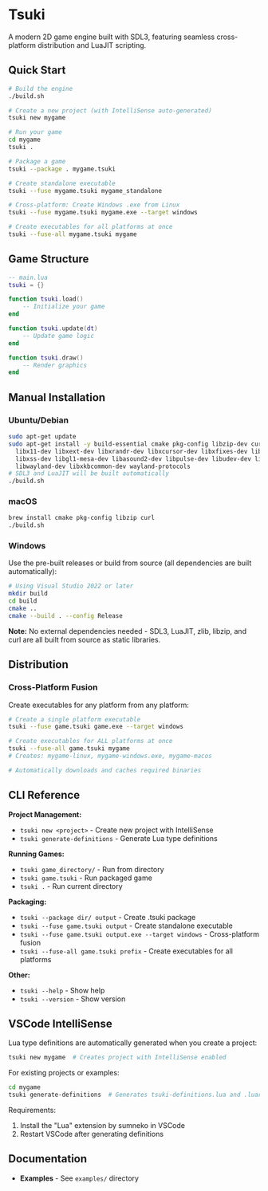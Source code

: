 # Tsuki

A modern 2D game engine built with SDL3, featuring seamless cross-platform distribution and LuaJIT scripting.

## Quick Start

```bash
# Build the engine
./build.sh

# Create a new project (with IntelliSense auto-generated)
tsuki new mygame

# Run your game
cd mygame
tsuki .

# Package a game
tsuki --package . mygame.tsuki

# Create standalone executable
tsuki --fuse mygame.tsuki mygame_standalone

# Cross-platform: Create Windows .exe from Linux
tsuki --fuse mygame.tsuki mygame.exe --target windows

# Create executables for all platforms at once
tsuki --fuse-all mygame.tsuki mygame
```

## Game Structure


```lua
-- main.lua
tsuki = {}

function tsuki.load()
    -- Initialize your game
end

function tsuki.update(dt)
    -- Update game logic
end

function tsuki.draw()
    -- Render graphics
end
```

## Manual Installation

### Ubuntu/Debian
```bash
sudo apt-get update
sudo apt-get install -y build-essential cmake pkg-config libzip-dev curl \
  libx11-dev libxext-dev libxrandr-dev libxcursor-dev libxfixes-dev libxi-dev \
  libxss-dev libgl1-mesa-dev libasound2-dev libpulse-dev libudev-dev libdbus-1-dev \
  libwayland-dev libxkbcommon-dev wayland-protocols
# SDL3 and LuaJIT will be built automatically
./build.sh
```

### macOS
```bash
brew install cmake pkg-config libzip curl
./build.sh
```

### Windows
Use the pre-built releases or build from source (all dependencies are built automatically):
```bash
# Using Visual Studio 2022 or later
mkdir build
cd build
cmake ..
cmake --build . --config Release
```

**Note:** No external dependencies needed - SDL3, LuaJIT, zlib, libzip, and curl are all built from source as static libraries.

## Distribution

### Cross-Platform Fusion
Create executables for any platform from any platform:
```bash
# Create a single platform executable
tsuki --fuse game.tsuki game.exe --target windows

# Create executables for ALL platforms at once
tsuki --fuse-all game.tsuki mygame
# Creates: mygame-linux, mygame-windows.exe, mygame-macos

# Automatically downloads and caches required binaries
```

## CLI Reference

**Project Management:**
- `tsuki new <project>` - Create new project with IntelliSense
- `tsuki generate-definitions` - Generate Lua type definitions

**Running Games:**
- `tsuki game_directory/` - Run from directory
- `tsuki game.tsuki` - Run packaged game
- `tsuki .` - Run current directory

**Packaging:**
- `tsuki --package dir/ output` - Create .tsuki package
- `tsuki --fuse game.tsuki output` - Create standalone executable
- `tsuki --fuse game.tsuki output.exe --target windows` - Cross-platform fusion
- `tsuki --fuse-all game.tsuki prefix` - Create executables for all platforms

**Other:**
- `tsuki --help` - Show help
- `tsuki --version` - Show version

## VSCode IntelliSense

Lua type definitions are automatically generated when you create a project:

```bash
tsuki new mygame  # Creates project with IntelliSense enabled
```

For existing projects or examples:

```bash
cd mygame
tsuki generate-definitions  # Generates tsuki-definitions.lua and .luarc.json
```

Requirements:
1. Install the "Lua" extension by sumneko in VSCode
2. Restart VSCode after generating definitions

## Documentation

- **Examples** - See `examples/` directory